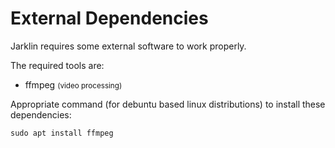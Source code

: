 # External Dependencies

Jarklin requires some external software to work properly.

The required tools are:
- ffmpeg <small>(video processing)</small>

Appropriate command (for debuntu based linux distributions) to install these dependencies:

```shell
sudo apt install ffmpeg
```
